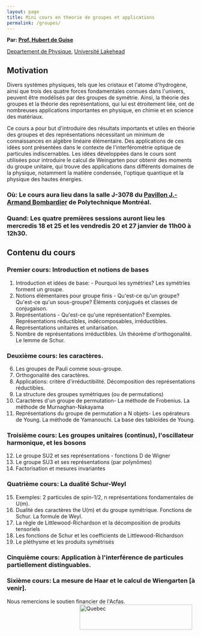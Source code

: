 ```yaml
---
layout: page
title: Mini cours en theorie de groupes et applications
permalink: /groupes/
---
```


**Par: [Prof. Hubert de Guise](https://hdeguise.lakeheadu.ca/)**

[Departement de Physique](http://physics.lakeheadu.ca/), [Université Lakehead](https://www.lakeheadu.ca/)

## Motivation

Divers systèmes physiques, tels que les cristaux et l'atome d'hydrogène, ainsi que trois des quatre forces fondamentales connues dans l'univers, peuvent être modélisés par des groupes de symétrie. Ainsi, la théorie des groupes et la théorie des représentations, qui lui est étroitement liée, ont de nombreuses applications importantes en physique, en chimie et en science des matériaux. 

Ce cours a pour but d'introduire des résultats importants et utiles en théorie des groupes et des représentations nécessitant un minimum de connaissances en algèbre linéaire élémentaire. Des applications de ces idées sont présentées dans le contexte de l'interférométrie optique de particules indiscernables.
Les idées développées dans le cours sont utilisées pour introduire le calcul de Weingarten pour obtenir des moments du groupe unitaire, qui trouve des applications dans différents domaines de la physique, notamment la matière condensée, l'optique quantique et la physique des hautes énergies.

### **Où:** Le cours aura lieu dans la salle J-3078 du [Pavillon J.-Armand Bombardier](https://goo.gl/maps/1S9a2QX2gMcuWtEd7) de Polytechnique Montréal.

### **Quand:** Les quatre premières sessions auront lieu les mercredis 18 et 25 et les vendredis 20 et 27 janvier de 11h00 à 12h30.  


## Contenu du cours

### Premier cours: Introduction et notions de bases
1. Introduction et idées de base: - Pourquoi les symétries?  Les symétries forment un groupe.
2. Notions élémentaires pour groupe finis - Qu'est-ce qu'un groupe?  Qu'est-ce qu'un sous-groupe?  Éléments conjugués et classes de conjugaison.
3. Représentations - Qu'est-ce qu'une représentation?  Exemples.  Représentations réductibles, indécomposables, irréductibles.
4. Représentations unitaires et unitarisation.
5. Nombre de représentations irréductibles.  Un théorème d'orthogonalité.  Le lemme de Schur.

### Deuxième cours: les caractères.
6. Les groupes de Pauli comme sous-groupe.
7. Orthogonalité des caractères.
8. Applications: critère d'irréductibilité.  Décomposition des représentations réductibles.
9. La structure des groupes symétriques (ou de permutations)
10. Caractères  d'un groupe de permutation- La méthode de Frobenius.  La méthode de Murnaghan-Nakayama
11. Représentations du groupe de permutation a N objets- Les opérateurs de Young.  La méthode de Yamanouchi.  La base des tabloïdes de Young.

### Troisième cours: Les groupes unitaires (continus), l'oscillateur harmonique, et les bosons
12. Le groupe SU2 et ses représentations - fonctions D de Wigner
13. Le groupe SU3 et ses représentations (par polynômes)
14. Factorisation et mesures invariantes

### Quatrième cours: La dualité Schur-Weyl
15. Exemples: 2 particules de spin-1/2, n représentations fondamentales de U(m).
16. Dualité des caractères the U(m) et du groupe symétrique.  Fonctions de Schur.  La formule de Weyl.
17. La règle de Littlewood-Richardson et la décomposition de produits tensoriels
18. Les fonctions de Schur et les coefficients de Littlewood-Richardson
19. Le pléthysme et les produits symétrisés

### Cinquième cours: Application à l'interférence de particules partiellement distinguables.

### Sixième cours: La mesure de Haar et le calcul de Wiengarten [à venir].

Nous remercions le soutien financier de 
<img src="https://github.com/polyquantique/polyquantique.github.io/raw/master/assets/images/acfas.svg"
     alt="Quebec"
     width="300" 
     height="67"
     style="float: right; margin-right: 10px;" /> l'Acfas.

<br>
<br>
